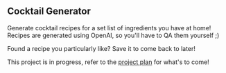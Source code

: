 ## Cocktail Generator

Generate cocktail recipes for a set list of ingredients you have at home! Recipes are generated using OpenAI, so you'll have to QA them yourself ;)

Found a recipe you particularly like? Save it to come back to later!

This project is in progress, refer to the [project plan](/ProjectPlan.md) for what's to come!